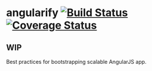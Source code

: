 angularify [![Build Status](https://travis-ci.org/angularifyjs/angularify.svg?branch=master)](https://travis-ci.org/angularifyjs/angularify) [![Coverage Status](https://img.shields.io/coveralls/angularifyjs/angularify.svg)](https://coveralls.io/r/angularifyjs/angularify?branch=master)
===============

## WIP

Best practices for bootstrapping scalable AngularJS app. 
